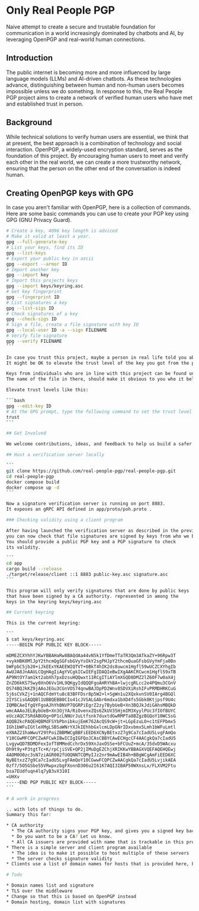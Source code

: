 # Only Real People PGP

Naive attempt to create a secure and trustable foundation for communication in a world increasingly dominated by chatbots and AI, by leveraging OpenPGP and real-world human connections.

## Introduction

The public internet is becoming more and more influenced by large language models (LLMs) and AI-driven chatbots. As these technologies advance, distinguishing between human and non-human users becomes impossible unless we do something. In response to this, the Real People PGP project aims to create a network of verified human users who have met and established trust in person.

## Background

While technical solutions to verify human users are essential, we think that at present, the best approach is a combination of technology and social interaction. OpenPGP, a widely-used encryption standard, serves as the foundation of this project. By encouraging human users to meet and verify each other in the real world, we can create a more trustworthy network, ensuring that the person on the other end of the conversation is indeed human.

## Creating OpenPGP keys with GPG

In case you aren't familiar with OpenPGP, here is a collection of commands.
Here are some basic commands you can use to create your PGP key using GPG (GNU Privacy Guard).

````bash
# Create a key, 4096 key length is adviced
# Make it valid at least a year.
gpg --full-generate-key
# List your keys, find its ID 
gpg --list-keys
# Export your public key in ascii
gpg --export --armor ID
# Import another key
gpg --import key
# Import this projects keys
gpg --import keys/keyring.asc
# Get key fingerprint
gpg --fingerprint ID
# List signatures a key
gpg --list-sigs ID
# Check signatures of a key
gpg --check-sigs ID
# Sign a file, create a file signature with key ID
gpg --local-user ID -a --sign FILENAME
# Verify file signature
gpg --verify FILENAME
```

In case you trust this project, maybe a person in real life told you about it or offered to sign your keys.
It might be OK to elevate the trust level of the key you got from the person or from this entire keyring.

Keys from individuals who are in line with this project can be found under the [keys/poh_pgps](https://github.com/real-people-pgp/real-people-pgp/tree/main/keys/poh_pgps) folder in the project.
The name of the file in there, should make it obvious to you who it belongs to.

Elevate trust levels like this:

```bash
gpg --edit-key ID
# At the GPG prompt, type the following command to set the trust level to ultimate:
trust
```

## Get Involved

We welcome contributions, ideas, and feedback to help us build a safer and more secure internet for everyone. Join us in our mission to create a network of verified human users and safeguard online communication against the growing presence of AI and chatbots.

## Host a verification server locally

```
git clone https://github.com/real-people-pgp/real-people-pgp.git
cd real-people-pgp
docker compose build
docker compose up -d
```

Now a signature verification server is running on port 8883.
It exposes an gRPC API defined in app/proto/poh.proto .

### Checking validity using a client program

After having launched the verification server as described in the previous section
you can now check that file signatures are signed by keys from who we believe to be people.
You should provide a public PGP key and a PGP signature to check
its validity. 

```
cd app
cargo build --release
./target/release/client ::1 8883 public-key.asc signature.asc 
```

This program will only verify signatures that are done by public keys
that have been signed by a CA authority. represented in among the 
keys in the keyring keys/keyring.asc

## Current keyring

This is the current keyring:

```
$ cat keys/keyring.asc 
-----BEGIN PGP PUBLIC KEY BLOCK-----

mDMEZCXYhhYJKwYBBAHaRw8BAQdAa44vN5k1YfDmeTTaTR3Qm3ATkaZY+96Rpw3T
+vykHBK0MlJpY2thcmQgSGFsbGVyYsOkY2sgPHJpY2thcmQuaGFsbGVyYmFja0Bn
bWFpbC5jb20+iJkEExYKAEEWIQTVT+0BkT4hIK2ds8uwcm1Hgfl59wUCZCXYhgIb
AwUJA8JnAAULCQgHAgIiAgYVCgkICwIEFgIDAQIeBwIXgAAKCRCwcm1Hgfl59xTB
AP9NtOY7am1kt2abXh7pxDzsuHQQwxt11RCgITiAYlmXGQD8DMZ2lZ60F7w0aX4j
ZnZO6kKS75wy0XnO6Vv1HL9QKgyIdQQQFgoAHRYhBA+lwjcgRLcc2e4PQmu3CGnV
OS74BQJkKZ9jAAoJEGu3CGnVOS74qnwBAJDpPD2Wnv8SDVXiRshIFvPRMDHRKCuG
5j6sCVkZj+1nAQCFdmYtu8c83BFFDsr8p5W2+l+SgWn1u2XQxkvnSV0IArg4BGQl
2IYSCisGAQQBl1UBBQEBB0CIo41cJVSALGAbr6mdxa1bXD4fs5Gbk0Ktjpsf9U4c
IQMBCAeIfgQYFgoAJhYhBNVP7QGRPiEgrZ2zy7BybUeB+Xn3BQJkJdiGAhsMBQkD
wmcAAAoJELBybUeB+Xn3OjYA/RiOvenxZQs6ZkUV35HjmIM3XyylPUc3fIOfBUYC
eUczAQC7SRdABUOg+0P1cLNNUrJuLtfsnk7duxtdGwRMPTa8BZgzBGQoY10WCSsG
AQQB2kcPAQEHQBMdFSYbPbnibkujEmK762AcQS9cW+jt+LGpEzuLO+c1tEFPbmx5
IGh1bWFuIGtleXMgLSBSaWNrYXJkIEhhbGxlcmLDpGNrIDxvbmx5Lmh1bWFuLmtl
eXNAZ21haWwuY29tPoiZBBMWCgBBFiEED6XCNyBEtxzZ7g9Ca7cIadU5LvgFAmQo
Y10CGwMFCQPCZwAFCwkIBwICIgIGFQoJCAsCBBYCAwECHgcCF4AACgkQa7cIadU5
LvgywQD7BDMDFexIofT8MMedCchrDx59XnJaxOSSe+bFCUuZ+mcA/35dvD5WAcxu
Dh9t9y+P3tgtTc+K/rpCjiSVE+QP2jIMuDgEZChjXRIKKwYBBAGXVQEFAQEHQEwj
4AOM0O0zc3sN7ziAGR002fUOQNNTCQMyIJz2nr9mAwEIB4h+BBgWCgAmFiEED6XC
NyBEtxzZ7g9Ca7cIadU5LvgFAmQoY10CGwwFCQPCZwAACgkQa7cIadU5LvjikAEA
0zf7/5O5GSbe55VRwpxzbgFXonnD306u2I61K7AQI3IBAP50WXnsLx/FLXVM2Ftu
bsa7EUdfuqn4lq7yB3vX310I
=UHXv
-----END PGP PUBLIC KEY BLOCK-----
```

# A work in progress

.. with lots of things to do.
Summary this far:

* CA authority
  * The CA authority signs your PGP key, and gives you a signed key back
  * Do you want to be a CA? Let us know.
  * All CA issuers are provided with name that is trackable in this project.
* There is a simple server and client program available
  * The idea is to make it possible to host multiple of these servers
  * The server checks signature validity
* Clients use a list of domain names for hosts that is provided here, but localhost should work if the server is running and you have the latest version on it (which might be hard to guarantee, but things move slow).

# Todo

* Domain names list and signature
* TLS over the middleware
* Change so that this is based on OpenPGP instead
* Domain hosting, domain list with signatures


